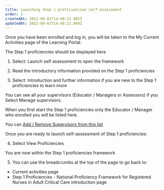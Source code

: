 ```yaml
---
title: Launching Step 1 proficiencies self-assessment
order: 3
createdAt: 2022-09-01T14:40:21.985Z
updatedAt: 2022-09-01T14:40:21.989Z
---
```

​Once you have been enrolled and log in, you will be taken to the My Current Activities page of the Learning Portal.​

The Step 1 proficiencies should be displayed here​

1. Select: Launch self assessment to open the framework

2. Read the introductory information provided on the Step 1 proficiencies​

3. Select: Introduction and further information if you are new to the Step 1 proficiencies to learn more​

You can see all your supervisors (Educator / Managers or Assessors) if you Select Manage supervisors. ​

When you first start the Step 1 proficiencies only the Educator / Manager who enrolled you will be listed here.​

You can [Add / Remove Supervisors from this list](/user-guide/learner/06-confirmation/managing-your-supervisors)

Once you are ready to launch self-assessment of Step 1 proficiencies:​

4. Select View Proficiencies​

You are now within the Step 1 proficiencies framework​

5. You can use the breadcrumbs at the top of the page to go back to:​

- Current activities page​
- Step 1 Proficiencies - National Proficiency Framework for Registered Nurses in Adult Critical Care introduction page​
